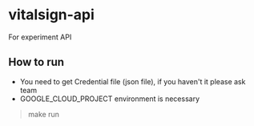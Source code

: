 # vitalsign-api
For experiment API

## How to run

- You need to get Credential file (json file), if you haven't it please ask team
- GOOGLE_CLOUD_PROJECT environment is necessary

> make run